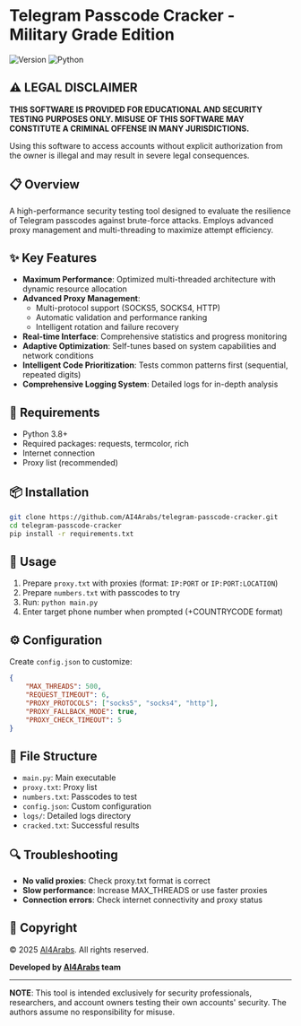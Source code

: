 # Telegram Passcode Cracker - Military Grade Edition

![Version](https://img.shields.io/badge/version-3.3.0-red.svg)
![Python](https://img.shields.io/badge/python-3.8%2B-blue.svg)

## ⚠️ LEGAL DISCLAIMER

**THIS SOFTWARE IS PROVIDED FOR EDUCATIONAL AND SECURITY TESTING PURPOSES ONLY. MISUSE OF THIS SOFTWARE MAY CONSTITUTE A CRIMINAL OFFENSE IN MANY JURISDICTIONS.**

Using this software to access accounts without explicit authorization from the owner is illegal and may result in severe legal consequences.

## 📋 Overview

A high-performance security testing tool designed to evaluate the resilience of Telegram passcodes against brute-force attacks. Employs advanced proxy management and multi-threading to maximize attempt efficiency.

## ✨ Key Features

- **Maximum Performance**: Optimized multi-threaded architecture with dynamic resource allocation
- **Advanced Proxy Management**: 
  - Multi-protocol support (SOCKS5, SOCKS4, HTTP)
  - Automatic validation and performance ranking
  - Intelligent rotation and failure recovery
- **Real-time Interface**: Comprehensive statistics and progress monitoring
- **Adaptive Optimization**: Self-tunes based on system capabilities and network conditions
- **Intelligent Code Prioritization**: Tests common patterns first (sequential, repeated digits)
- **Comprehensive Logging System**: Detailed logs for in-depth analysis

## 🔧 Requirements

- Python 3.8+
- Required packages: requests, termcolor, rich
- Internet connection
- Proxy list (recommended)

## 📦 Installation

```bash
git clone https://github.com/AI4Arabs/telegram-passcode-cracker.git
cd telegram-passcode-cracker
pip install -r requirements.txt
```

## 🚀 Usage

1. Prepare `proxy.txt` with proxies (format: `IP:PORT` or `IP:PORT:LOCATION`)
2. Prepare `numbers.txt` with passcodes to try
3. Run: `python main.py`
4. Enter target phone number when prompted (+COUNTRYCODE format)

## ⚙️ Configuration

Create `config.json` to customize:

```json
{
    "MAX_THREADS": 500,
    "REQUEST_TIMEOUT": 6,
    "PROXY_PROTOCOLS": ["socks5", "socks4", "http"],
    "PROXY_FALLBACK_MODE": true,
    "PROXY_CHECK_TIMEOUT": 5
}
```

## 📄 File Structure

- `main.py`: Main executable
- `proxy.txt`: Proxy list
- `numbers.txt`: Passcodes to test
- `config.json`: Custom configuration
- `logs/`: Detailed logs directory
- `cracked.txt`: Successful results

## 🔍 Troubleshooting

- **No valid proxies**: Check proxy.txt format is correct
- **Slow performance**: Increase MAX_THREADS or use faster proxies
- **Connection errors**: Check internet connectivity and proxy status

## 📜 Copyright

© 2025 [AI4Arabs](https://t.me/AI4Arabs). All rights reserved.

**Developed by [AI4Arabs](https://t.me/AI4Arabs) team**

---

**NOTE**: This tool is intended exclusively for security professionals, researchers, and account owners testing their own accounts' security. The authors assume no responsibility for misuse.
